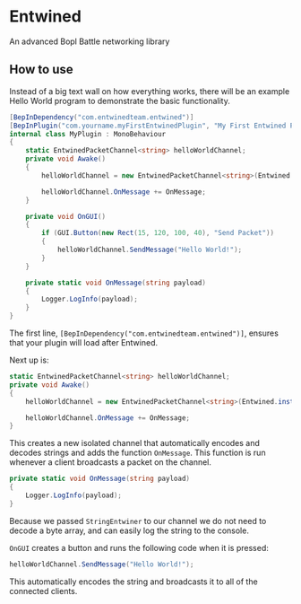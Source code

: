 # Entwined
An advanced Bopl Battle networking library

## How to use
Instead of a big text wall on how everything works, there will be an example Hello World program to demonstrate the basic functionality.

```c#
[BepInDependency("com.entwinedteam.entwined")]
[BepInPlugin("com.yourname.myFirstEntwinedPlugin", "My First Entwined Plugin", 1.0.0)]
internal class MyPlugin : MonoBehaviour
{
    static EntwinedPacketChannel<string> helloWorldChannel;
    private void Awake()
    {
        helloWorldChannel = new EntwinedPacketChannel<string>(Entwined.instance, new StringEntwiner());

        helloWorldChannel.OnMessage += OnMessage;
    }

    private void OnGUI()
    {
        if (GUI.Button(new Rect(15, 120, 100, 40), "Send Packet"))
        {
            helloWorldChannel.SendMessage("Hello World!");
        }
    }

    private static void OnMessage(string payload)
    {
        Logger.LogInfo(payload);
    }
}
```

The first line, `[BepInDependency("com.entwinedteam.entwined")]`, ensures that your plugin will load after Entwined.

Next up is:
```c#
static EntwinedPacketChannel<string> helloWorldChannel;
private void Awake()
{
    helloWorldChannel = new EntwinedPacketChannel<string>(Entwined.instance, new StringEntwiner());

    helloWorldChannel.OnMessage += OnMessage;
}
```
This creates a new isolated channel that automatically encodes and decodes strings and adds the function `OnMessage`. This function is run whenever a client broadcasts a packet on the channel.

```c#
private static void OnMessage(string payload)
{
    Logger.LogInfo(payload);
}
```
Because we passed `StringEntwiner` to our channel we do not need to decode a byte array, and can easily log the string to the console.

`OnGUI` creates a button and runs the following code when it is pressed:
```c#
helloWorldChannel.SendMessage("Hello World!");
```
This automatically encodes the string and broadcasts it to all of the connected clients.